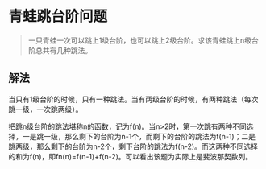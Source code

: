# 青蛙跳台阶问题

> 一只青蛙一次可以跳上1级台阶，也可以跳上2级台阶。求该青蛙跳上n级台阶总共有几种跳法。

## 解法

当只有1级台阶的时候，只有一种跳法。当有两级台阶的时候，有两种跳法（每次跳一级，一次跳两级）。

把跳n级台阶的跳法堪称n的函数，记为f(n)。当n>2时，第一次跳有两种不同选择，一是跳一级，那么剩下的台阶为n-1个，而剩下的台阶的跳法为f(n-1)；二是跳两级，那么剩下的台阶为n-2个，剩下台阶的跳法为f(n-2)。而这两种不同选择的和为f(n)，即fn(n)=f(n-1)+f(n-2)。可以看出该题为实际上是斐波那契数列。